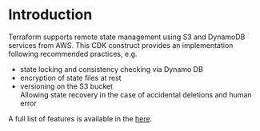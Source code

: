 # Introduction

Terraform supports remote state management using S3 and DynamoDB services from AWS.
This CDK construct provides an implementation following recommended practices, e.g.

- state locking and consistency checking via Dynamo DB
- encryption of state files at rest
- versioning on the S3 bucket  
  Allowing state recovery in the case of accidental deletions and human error

A full list of features is available in the [here](features.md).